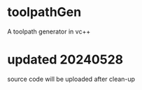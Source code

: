 # toolpathGen
A toolpath generator in vc++

# updated 20240528
source code will be uploaded after clean-up 
